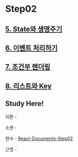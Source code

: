 # Step02

## [5. State와 생명주기](https://ko.reactjs.org/docs/state-and-lifecycle.html)
## [6. 이벤트 처리하기](https://ko.reactjs.org/docs/handling-events.html)
## [7. 조건부 렌더링](https://ko.reactjs.org/docs/conditional-rendering.html)
## [8. 리스트와 Key](https://ko.reactjs.org/docs/lists-and-keys.html)


## Study Here!

지환 - 

소현 -

현수 - [React-Documents-Step02](https://fe-hyunsu.github.io/react-study-03)

근영 - 
